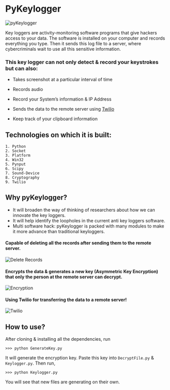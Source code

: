 
# PyKeylogger

![pyKeylogger](https://user-images.githubusercontent.com/77505989/162591491-fc2e14ea-3f2e-4d15-a86e-f0e7394a888d.png)

Key loggers are activity-monitoring software programs that give hackers access to your data. The software is installed on your computer and records everything you type. Then it sends this log file to a server, where cybercriminals wait to use all this sensitive information.

### This key logger can not only detect & record your keystrokes but can also:

- Takes screenshot at a particular interval of time

- Records audio

- Record your System’s information & IP Address

- Sends the data to the remote server using [Twilio](https://www.twilio.com/)

- Keep track of your clipboard information

## Technologies on which it is built:
```
1. Python
2. Socket
3. Platform
4. Win32
5. Pynput
6. Scipy
7. Sound-Device
8. Cryptography
9. Twilio
```
## Why pyKeylogger?

- It will broaden the way of thinking of researchers about how we can innovate the key loggers.
- It will help identify the loopholes in the current anti key loggers software.
- Multi software hack: pyKeylogger is packed with many modules to make it more advance than traditional keyloggers.

#### Capable of deleting all the records after sending them to the remote server.
![Delete Records](https://user-images.githubusercontent.com/77505989/162591486-e96ab751-bcd1-47b4-b48d-1dc304e06426.png)

#### Encrypts the data & generates a new key (Asymmetric Key Encryption) that only the person at the remote server can decrypt.
![Encryption](https://user-images.githubusercontent.com/77505989/162591487-77b5abd9-ab17-4613-a1f2-6618a70b4c84.png)

#### Using Twilio for transferring the data to a remote server!
![Twilio](https://user-images.githubusercontent.com/77505989/162591488-6682da11-167a-4848-81de-e09d86561830.png)

## How to use?
After cloning & installing all the dependencies, run
```
>>> python GenerateKey.py
```
It will generate the encryption key. Paste this key into `DecryptFile.py` & `Keylogger.py`. Then run,
```
>>> python Keylogger.py
```
You will see that new files are generating on their own.
